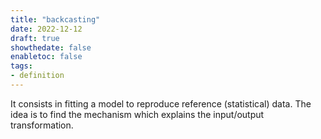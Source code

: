 ```yaml
---
title: "backcasting"
date: 2022-12-12
draft: true
showthedate: false
enabletoc: false
tags:
- definition
---
```


It consists in fitting a model to reproduce reference (statistical) data. The idea is to find the mechanism which explains the input/output transformation.
